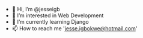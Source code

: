 - 👋 Hi, I’m @jesseigb
- 👀 I’m interested in Web Development
- 🌱 I’m currently learning Django
- 📫 How to reach me 'jesse.igbokwe@hotmail.com'

<!---
jesseigb/jesseigb is a ✨ special ✨ repository because its `README.md` (this file) appears on your GitHub profile.
You can click the Preview link to take a look at your changes.
--->
